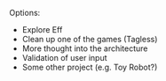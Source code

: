Options:
 - Explore Eff
 - Clean up one of the games (Tagless)
 - More thought into the architecture
 - Validation of user input
 - Some other project (e.g. Toy Robot?)
